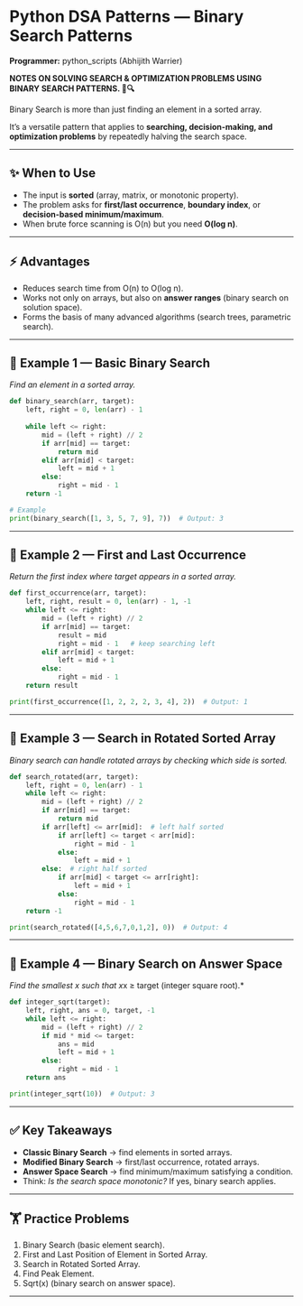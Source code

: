 # **Python DSA Patterns — Binary Search Patterns**

**Programmer:** python_scripts (Abhijith Warrier)

**NOTES ON SOLVING SEARCH & OPTIMIZATION PROBLEMS USING BINARY SEARCH PATTERNS. 🐍🔍**

Binary Search is more than just finding an element in a sorted array.

It’s a versatile pattern that applies to **searching, decision-making, and optimization problems** by repeatedly halving the search space.

---

## ✨ When to Use

- The input is **sorted** (array, matrix, or monotonic property).
- The problem asks for **first/last occurrence**, **boundary index**, or **decision-based minimum/maximum**.
- When brute force scanning is O(n) but you need **O(log n)**.

---

## ⚡ Advantages

- Reduces search time from O(n) to O(log n).
- Works not only on arrays, but also on **answer ranges** (binary search on solution space).
- Forms the basis of many advanced algorithms (search trees, parametric search).

---

## 📝 Example 1 — Basic Binary Search

*Find an element in a sorted array.*

```python
def binary_search(arr, target):
    left, right = 0, len(arr) - 1
    
    while left <= right:
        mid = (left + right) // 2
        if arr[mid] == target:
            return mid
        elif arr[mid] < target:
            left = mid + 1
        else:
            right = mid - 1
    return -1

# Example
print(binary_search([1, 3, 5, 7, 9], 7))  # Output: 3
```

---

## 📝 Example 2 — First and Last Occurrence

*Return the first index where target appears in a sorted array.*

```python
def first_occurrence(arr, target):
    left, right, result = 0, len(arr) - 1, -1
    while left <= right:
        mid = (left + right) // 2
        if arr[mid] == target:
            result = mid
            right = mid - 1   # keep searching left
        elif arr[mid] < target:
            left = mid + 1
        else:
            right = mid - 1
    return result

print(first_occurrence([1, 2, 2, 2, 3, 4], 2))  # Output: 1
```

---

## 📝 Example 3 — Search in Rotated Sorted Array

*Binary search can handle rotated arrays by checking which side is sorted.*

```python
def search_rotated(arr, target):
    left, right = 0, len(arr) - 1
    while left <= right:
        mid = (left + right) // 2
        if arr[mid] == target:
            return mid
        if arr[left] <= arr[mid]:  # left half sorted
            if arr[left] <= target < arr[mid]:
                right = mid - 1
            else:
                left = mid + 1
        else:  # right half sorted
            if arr[mid] < target <= arr[right]:
                left = mid + 1
            else:
                right = mid - 1
    return -1

print(search_rotated([4,5,6,7,0,1,2], 0))  # Output: 4
```

---

## 📝 Example 4 — Binary Search on Answer Space

*Find the smallest x such that x*x ≥ target (integer square root).*

```python
def integer_sqrt(target):
    left, right, ans = 0, target, -1
    while left <= right:
        mid = (left + right) // 2
        if mid * mid <= target:
            ans = mid
            left = mid + 1
        else:
            right = mid - 1
    return ans

print(integer_sqrt(10))  # Output: 3
```

---

## ✅ Key Takeaways

- **Classic Binary Search** → find elements in sorted arrays.
- **Modified Binary Search** → first/last occurrence, rotated arrays.
- **Answer Space Search** → find minimum/maximum satisfying a condition.
- Think: *Is the search space monotonic?* If yes, binary search applies.

---

## 🏋️ Practice Problems

1. Binary Search (basic element search).
2. First and Last Position of Element in Sorted Array.
3. Search in Rotated Sorted Array.
4. Find Peak Element.
5. Sqrt(x) (binary search on answer space).

---